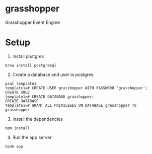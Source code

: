 grasshopper
===========

Grasshopper Event Engine

# Setup

1. Install postgres
```
brew install postgresql
```

2. Create a database and user in postgres

```
psql template1
template1=# CREATE USER grasshopper WITH PASSWORD 'grasshopper';
CREATE ROLE
template1=# CREATE DATABASE grasshopper;
CREATE DATABASE
template1=# GRANT ALL PRIVILEGES ON DATABASE grasshopper TO grasshopper
```

3. Install the dependencies
```
npm install
```

4. Run the app server
```
node app
```

